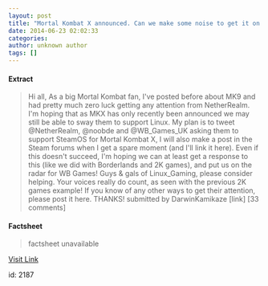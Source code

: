 ```yaml
---
layout: post
title: "Mortal Kombat X announced. Can we make some noise to get it on Linux - or at least get a response?"
date: 2014-06-23 02:02:33
categories: 
author: unknown author
tags: []
---
```



#### Extract
>Hi all, As a big Mortal Kombat fan, I&#39;ve posted before about MK9 and had pretty much zero luck getting any attention from NetherRealm. I&#39;m hoping that as MKX has only recently been announced we may still be able to sway them to support Linux. My plan is to tweet @NetherRealm, @noobde and @WB_Games_UK asking them to support SteamOS for Mortal Kombat X, I will also make a post in the Steam forums when I get a spare moment (and I&#39;ll link it here). Even if this doesn&#39;t succeed, I&#39;m hoping we can at least get a response to this (like we did with Borderlands and 2K games), and put us on the radar for WB Games! Guys &amp; gals of Linux_Gaming, please consider helping. Your voices really do count, as seen with the previous 2K games example! If you know of any other ways to get their attention, please post it here. THANKS!  submitted by  DarwinKamikaze   [link] [33 comments]

#### Factsheet
>factsheet unavailable

[Visit Link](http://www.reddit.com/r/linux_gaming/comments/28u66i/mortal_kombat_x_announced_can_we_make_some_noise/)

id:    2187
